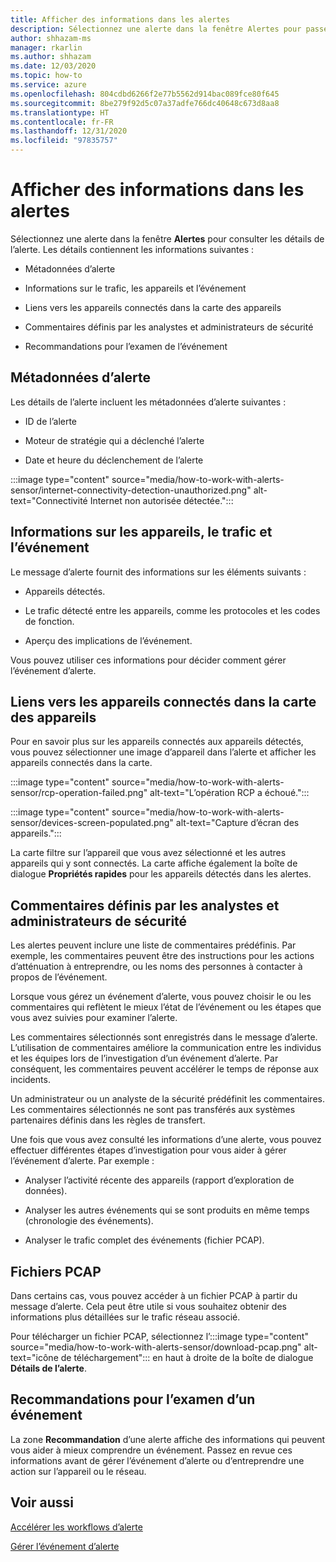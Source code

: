 ```yaml
---
title: Afficher des informations dans les alertes
description: Sélectionnez une alerte dans la fenêtre Alertes pour passer en revue les détails.
author: shhazam-ms
manager: rkarlin
ms.author: shhazam
ms.date: 12/03/2020
ms.topic: how-to
ms.service: azure
ms.openlocfilehash: 804cdbd6266f2e77b5562d914bac089fce80f645
ms.sourcegitcommit: 8be279f92d5c07a37adfe766dc40648c673d8aa8
ms.translationtype: HT
ms.contentlocale: fr-FR
ms.lasthandoff: 12/31/2020
ms.locfileid: "97835757"
---
```

# <a name="view-information-in-alerts"></a>Afficher des informations dans les alertes

Sélectionnez une alerte dans la fenêtre **Alertes** pour consulter les détails de l’alerte. Les détails contiennent les informations suivantes :

- Métadonnées d’alerte

- Informations sur le trafic, les appareils et l’événement

- Liens vers les appareils connectés dans la carte des appareils

- Commentaires définis par les analystes et administrateurs de sécurité

- Recommandations pour l’examen de l’événement

## <a name="alert-metadata"></a>Métadonnées d’alerte

Les détails de l’alerte incluent les métadonnées d’alerte suivantes :

  - ID de l’alerte

  - Moteur de stratégie qui a déclenché l’alerte

  - Date et heure du déclenchement de l’alerte

:::image type="content" source="media/how-to-work-with-alerts-sensor/internet-connectivity-detection-unauthorized.png" alt-text="Connectivité Internet non autorisée détectée.":::

## <a name="information-about-devices-traffic-and-the-event"></a>Informations sur les appareils, le trafic et l’événement

Le message d’alerte fournit des informations sur les éléments suivants :

  - Appareils détectés.

  - Le trafic détecté entre les appareils, comme les protocoles et les codes de fonction.

  - Aperçu des implications de l’événement.

Vous pouvez utiliser ces informations pour décider comment gérer l’événement d’alerte.

## <a name="links-to-connected-devices-in-the-device-map"></a>Liens vers les appareils connectés dans la carte des appareils

Pour en savoir plus sur les appareils connectés aux appareils détectés, vous pouvez sélectionner une image d’appareil dans l’alerte et afficher les appareils connectés dans la carte.

:::image type="content" source="media/how-to-work-with-alerts-sensor/rcp-operation-failed.png" alt-text="L’opération RCP a échoué.":::

:::image type="content" source="media/how-to-work-with-alerts-sensor/devices-screen-populated.png" alt-text="Capture d’écran des appareils.":::

La carte filtre sur l’appareil que vous avez sélectionné et les autres appareils qui y sont connectés. La carte affiche également la boîte de dialogue **Propriétés rapides** pour les appareils détectés dans les alertes.

## <a name="comments-defined-by-security-analysts-and-administrators"></a>Commentaires définis par les analystes et administrateurs de sécurité 

Les alertes peuvent inclure une liste de commentaires prédéfinis. Par exemple, les commentaires peuvent être des instructions pour les actions d’atténuation à entreprendre, ou les noms des personnes à contacter à propos de l’événement.

Lorsque vous gérez un événement d’alerte, vous pouvez choisir le ou les commentaires qui reflètent le mieux l’état de l’événement ou les étapes que vous avez suivies pour examiner l’alerte.

Les commentaires sélectionnés sont enregistrés dans le message d’alerte. L’utilisation de commentaires améliore la communication entre les individus et les équipes lors de l’investigation d’un événement d’alerte. Par conséquent, les commentaires peuvent accélérer le temps de réponse aux incidents.

Un administrateur ou un analyste de la sécurité prédéfinit les commentaires. Les commentaires sélectionnés ne sont pas transférés aux systèmes partenaires définis dans les règles de transfert.

Une fois que vous avez consulté les informations d’une alerte, vous pouvez effectuer différentes étapes d’investigation pour vous aider à gérer l’événement d’alerte. Par exemple :

- Analyser l’activité récente des appareils (rapport d’exploration de données). 

- Analyser les autres événements qui se sont produits en même temps (chronologie des événements). 

- Analyser le trafic complet des événements (fichier PCAP).

## <a name="pcap-files"></a>Fichiers PCAP

Dans certains cas, vous pouvez accéder à un fichier PCAP à partir du message d’alerte. Cela peut être utile si vous souhaitez obtenir des informations plus détaillées sur le trafic réseau associé.

Pour télécharger un fichier PCAP, sélectionnez l’:::image type="content" source="media/how-to-work-with-alerts-sensor/download-pcap.png" alt-text="icône de téléchargement"::: en haut à droite de la boîte de dialogue **Détails de l’alerte**.

## <a name="recommendations-for-investigating-an-event"></a>Recommandations pour l’examen d’un événement 

La zone **Recommandation** d’une alerte affiche des informations qui peuvent vous aider à mieux comprendre un événement. Passez en revue ces informations avant de gérer l’événement d’alerte ou d’entreprendre une action sur l’appareil ou le réseau.

## <a name="see-also"></a>Voir aussi

[Accélérer les workflows d’alerte](how-to-accelerate-alert-incident-response.md)

[Gérer l’événement d’alerte](how-to-manage-the-alert-event.md)
